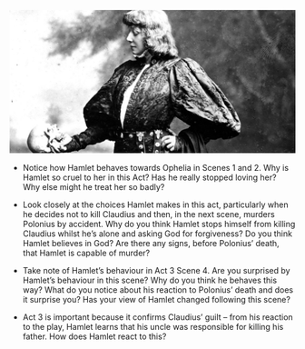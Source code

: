 ![My Application](../hamlet.jpg)

  - Notice how Hamlet behaves towards Ophelia 
    in Scenes 1 and 2. Why is Hamlet so cruel to her in this Act? Has he 
    really stopped loving her? Why else might he treat her so badly?
  
  - Look closely at the choices Hamlet makes in
     this act, particularly when he decides not to kill Claudius and then, 
    in the next scene, murders Polonius by accident. Why do you think Hamlet
     stops himself from killing Claudius whilst he’s alone and asking God 
    for forgiveness? Do you think Hamlet believes in God? Are there any 
    signs, before Polonius’ death, that Hamlet is capable of murder?
  
  - Take note of Hamlet’s behaviour in Act 3 
    Scene 4. Are you surprised by Hamlet’s behaviour in this scene? Why do 
    you think he behaves this way? What do you notice about his reaction to 
    Polonius’ death and does it surprise you? Has your view of Hamlet 
    changed following this scene?
  
  - Act 3 is important because it confirms 
    Claudius’ guilt – from his reaction to the play, Hamlet learns that his 
    uncle was responsible for killing his father. How does Hamlet react to 
    this?

